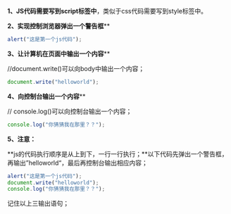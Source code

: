 **1、JS代码需要写到script标签中**，类似于css代码需要写到style标签中。

**2、实现控制浏览器弹出一个警告框****

```javascript
alert("这是第一个js代码");
```

**3、让计算机在页面中输出一个内容****

//document.write()可以向body中输出一个内容；

```javascript
document.write("helloworld");
```

**4、向控制台输出一个内容****

  // console.log()可以向控制台输出一个内容；

```javascript
console.log("你猜猜我在那里？？");
```

**5、注意：**

**js的代码执行顺序是从上到下，一行一行执行；**以下代码先弹出一个警告框，再输出”helloworld“，最后再控制台输出相应内容；

```javascript
alert("这是第一个js代码");
document.write("helloworld");
console.log("你猜猜我在那里？？");
```

记住以上三输出语句；